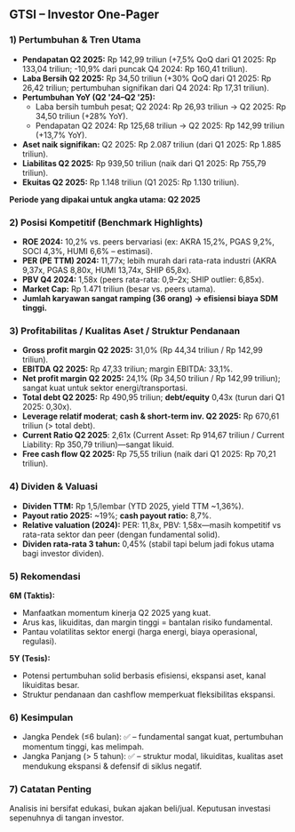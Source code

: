 ## GTSI – Investor One-Pager

### 1) Pertumbuhan & Tren Utama
- **Pendapatan Q2 2025:** Rp 142,99 triliun (+7,5% QoQ dari Q1 2025: Rp 133,04 triliun; -10,9% dari puncak Q4 2024: Rp 160,41 triliun).
- **Laba Bersih Q2 2025:** Rp 34,50 triliun (+30% QoQ dari Q1 2025: Rp 26,42 triliun; pertumbuhan signifikan dari Q4 2024: Rp 17,31 triliun).
- **Pertumbuhan YoY (Q2 '24–Q2 '25):**
  - Laba bersih tumbuh pesat; Q2 2024: Rp 26,93 triliun → Q2 2025: Rp 34,50 triliun (+28% YoY).
  - Pendapatan Q2 2024: Rp 125,68 triliun → Q2 2025: Rp 142,99 triliun (+13,7% YoY).
- **Aset naik signifikan:** Q2 2025: Rp 2.087 triliun (dari Q1 2025: Rp 1.885 triliun).
- **Liabilitas Q2 2025:** Rp 939,50 triliun (naik dari Q1 2025: Rp 755,79 triliun).
- **Ekuitas Q2 2025:** Rp 1.148 triliun (Q1 2025: Rp 1.130 triliun).

**Periode yang dipakai untuk angka utama: Q2 2025**

### 2) Posisi Kompetitif (Benchmark Highlights)
- **ROE 2024:** 10,2% vs. peers bervariasi (ex: AKRA 15,2%, PGAS 9,2%, SOCI 4,3%, HUMI 6,6% – estimasi).
- **PER (PE TTM) 2024:** 11,77x; lebih murah dari rata-rata industri (AKRA 9,37x, PGAS 8,80x, HUMI 13,74x, SHIP 65,8x).
- **PBV Q4 2024:** 1,58x (peers rata-rata: 0,9–2x; SHIP outlier: 6,85x).
- **Market Cap:** Rp 1.471 triliun (besar vs. peers utama).
- **Jumlah karyawan sangat ramping (36 orang) → efisiensi biaya SDM tinggi.**

### 3) Profitabilitas / Kualitas Aset / Struktur Pendanaan
- **Gross profit margin Q2 2025:** 31,0% (Rp 44,34 triliun / Rp 142,99 triliun).
- **EBITDA Q2 2025:** Rp 47,33 triliun; margin EBITDA: 33,1%.
- **Net profit margin Q2 2025:** 24,1% (Rp 34,50 triliun / Rp 142,99 triliun); sangat kuat untuk sektor energi/transportasi.
- **Total debt Q2 2025:** Rp 490,95 triliun; **debt/equity** 0,43x (turun dari Q1 2025: 0,30x).
- **Leverage relatif moderat**; **cash & short-term inv. Q2 2025:** Rp 670,61 triliun (> total debt).
- **Current Ratio Q2 2025**: 2,61x (Current Asset: Rp 914,67 triliun / Current Liability: Rp 350,79 triliun)—sangat likuid.
- **Free cash flow Q2 2025:** Rp 75,55 triliun (naik dari Q1 2025: Rp 70,21 triliun).

### 4) Dividen & Valuasi
- **Dividen TTM:** Rp 1,5/lembar (YTD 2025, yield TTM ~1,36%).
- **Payout ratio 2025:** ~19%; **cash payout ratio:** 8,7%.
- **Relative valuation (2024):** PER: 11,8x, PBV: 1,58x—masih kompetitif vs rata-rata sektor dan peer (dengan fundamental solid).
- **Dividen rata-rata 3 tahun:** 0,45% (stabil tapi belum jadi fokus utama bagi investor dividen).

### 5) Rekomendasi
**6M (Taktis):**
- Manfaatkan momentum kinerja Q2 2025 yang kuat.
- Arus kas, likuiditas, dan margin tinggi = bantalan risiko fundamental.
- Pantau volatilitas sektor energi (harga energi, biaya operasional, regulasi).

**5Y (Tesis):**
- Potensi pertumbuhan solid berbasis efisiensi, ekspansi aset, kanal likuiditas besar.
- Struktur pendanaan dan cashflow memperkuat fleksibilitas ekspansi.

### 6) Kesimpulan
- Jangka Pendek (≤6 bulan): ✅ – fundamental sangat kuat, pertumbuhan momentum tinggi, kas melimpah.
- Jangka Panjang (> 5 tahun): ✅ – struktur modal, likuiditas, kualitas aset mendukung ekspansi & defensif di siklus negatif.

### 7) Catatan Penting
Analisis ini bersifat edukasi, bukan ajakan beli/jual. Keputusan investasi sepenuhnya di tangan investor.